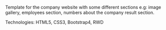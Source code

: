 Template for the company website with some different sections e.g: image gallery, 
employees section, numbers about the company result section.

Technologies: HTML5, CSS3, Bootstrap4, RWD </p>

